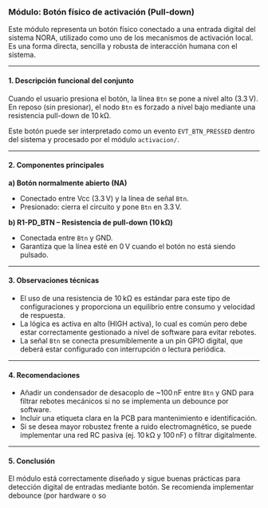 ### Módulo: Botón físico de activación (Pull-down)

Este módulo representa un botón físico conectado a una entrada digital del sistema NORA, utilizado como uno de los mecanismos de activación local. Es una forma directa, sencilla y robusta de interacción humana con el sistema.

---

#### 1. Descripción funcional del conjunto

Cuando el usuario presiona el botón, la línea `Btn` se pone a nivel alto (3.3 V). En reposo (sin presionar), el nodo `Btn` es forzado a nivel bajo mediante una resistencia pull-down de 10 kΩ.

Este botón puede ser interpretado como un evento `EVT_BTN_PRESSED` dentro del sistema y procesado por el módulo `activacion/`.

---

#### 2. Componentes principales

**a) Botón normalmente abierto (NA)**

* Conectado entre Vcc (3.3 V) y la línea de señal `Btn`.
* Presionado: cierra el circuito y pone `Btn` en 3.3 V.

**b) R1-PD\_BTN – Resistencia de pull-down (10 kΩ)**

* Conectada entre `Btn` y GND.
* Garantiza que la línea esté en 0 V cuando el botón no está siendo pulsado.

---

#### 3. Observaciones técnicas

* El uso de una resistencia de 10 kΩ es estándar para este tipo de configuraciones y proporciona un equilibrio entre consumo y velocidad de respuesta.
* La lógica es activa en alto (HIGH activa), lo cual es común pero debe estar correctamente gestionado a nivel de software para evitar rebotes.
* La señal `Btn` se conecta presumiblemente a un pin GPIO digital, que deberá estar configurado con interrupción o lectura periódica.

---

#### 4. Recomendaciones

* Añadir un condensador de desacoplo de \~100 nF entre `Btn` y GND para filtrar rebotes mecánicos si no se implementa un debounce por software.
* Incluir una etiqueta clara en la PCB para mantenimiento e identificación.
* Si se desea mayor robustez frente a ruido electromagnético, se puede implementar una red RC pasiva (ej. 10 kΩ y 100 nF) o filtrar digitalmente.

---

#### 5. Conclusión

El módulo está correctamente diseñado y sigue buenas prácticas para detección digital de entradas mediante botón. Se recomienda implementar debounce (por hardware o so
